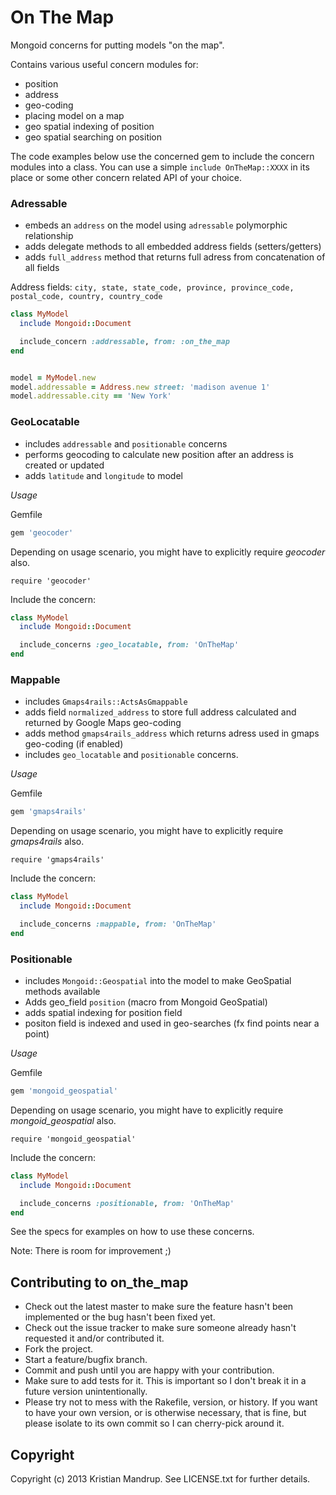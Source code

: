 # On The Map

Mongoid concerns for putting models "on the map".

Contains various useful concern modules for: 

* position
* address
* geo-coding
* placing model on a map
* geo spatial indexing of position
* geo spatial searching on position

The code examples below use the concerned gem to include the concern modules into a class.
You can use a simple `include OnTheMap::XXXX` in its place or some other concern related API of your choice.

### Adressable

* embeds an `address` on the model using `adressable` polymorphic relationship
* adds delegate methods to all embedded address fields (setters/getters)
* adds `full_address` method that returns full adress from concatenation of all fields

Address fields: `city, state, state_code, province, province_code, postal_code, country, country_code`

```ruby
class MyModel
  include Mongoid::Document

  include_concern :addressable, from: :on_the_map
end


model = MyModel.new
model.addressable = Address.new street: 'madison avenue 1'
model.addressable.city == 'New York'
```

### GeoLocatable

* includes `addressable` and `positionable` concerns
* performs geocoding to calculate new position after an address is created or updated
* adds `latitude` and `longitude` to model

*Usage*

Gemfile

```ruby
gem 'geocoder'
```

Depending on usage scenario, you might have to explicitly require *geocoder* also.

`require 'geocoder'`

Include the concern:

```ruby
class MyModel
  include Mongoid::Document

  include_concerns :geo_locatable, from: 'OnTheMap'
end
```

### Mappable

* includes `Gmaps4rails::ActsAsGmappable`
* adds field `normalized_address` to store full address calculated and returned by Google Maps geo-coding
* adds method `gmaps4rails_address` which returns adress used in gmaps geo-coding (if enabled)
* includes `geo_locatable` and `positionable` concerns.

*Usage*

Gemfile

```ruby
gem 'gmaps4rails'
```

Depending on usage scenario, you might have to explicitly require *gmaps4rails* also.

`require 'gmaps4rails'`

Include the concern:

```ruby
class MyModel
  include Mongoid::Document

  include_concerns :mappable, from: 'OnTheMap'
end
```

### Positionable

* includes `Mongoid::Geospatial` into the model to make GeoSpatial methods available
* Adds geo_field `position` (macro from Mongoid GeoSpatial)
* adds spatial indexing for position field
* positon field is indexed and used in geo-searches (fx find points near a point)

*Usage*

Gemfile

```ruby
gem 'mongoid_geospatial'
```

Depending on usage scenario, you might have to explicitly require *mongoid_geospatial* also.

`require 'mongoid_geospatial'`

Include the concern:



```ruby
class MyModel
  include Mongoid::Document

  include_concerns :positionable, from: 'OnTheMap'
end
```

See the specs for examples on how to use these concerns. 

Note: There is room for improvement ;)

## Contributing to on_the_map
 
* Check out the latest master to make sure the feature hasn't been implemented or the bug hasn't been fixed yet.
* Check out the issue tracker to make sure someone already hasn't requested it and/or contributed it.
* Fork the project.
* Start a feature/bugfix branch.
* Commit and push until you are happy with your contribution.
* Make sure to add tests for it. This is important so I don't break it in a future version unintentionally.
* Please try not to mess with the Rakefile, version, or history. If you want to have your own version, or is otherwise necessary, that is fine, but please isolate to its own commit so I can cherry-pick around it.

## Copyright

Copyright (c) 2013 Kristian Mandrup. See LICENSE.txt for
further details.

